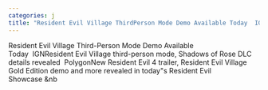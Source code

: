```yaml
---
categories: j
title: "Resident Evil Village ThirdPerson Mode Demo Available Today  IGN"
---
```

Resident Evil Village Third-Person Mode Demo Available Today&nbsp;&nbsp;IGNResident Evil Village third-person mode, Shadows of Rose DLC details revealed&nbsp;&nbsp;PolygonNew Resident Evil 4 trailer, Resident Evil Village Gold Edition demo and more revealed in today"s Resident Evil Showcase&nbsp;&nb